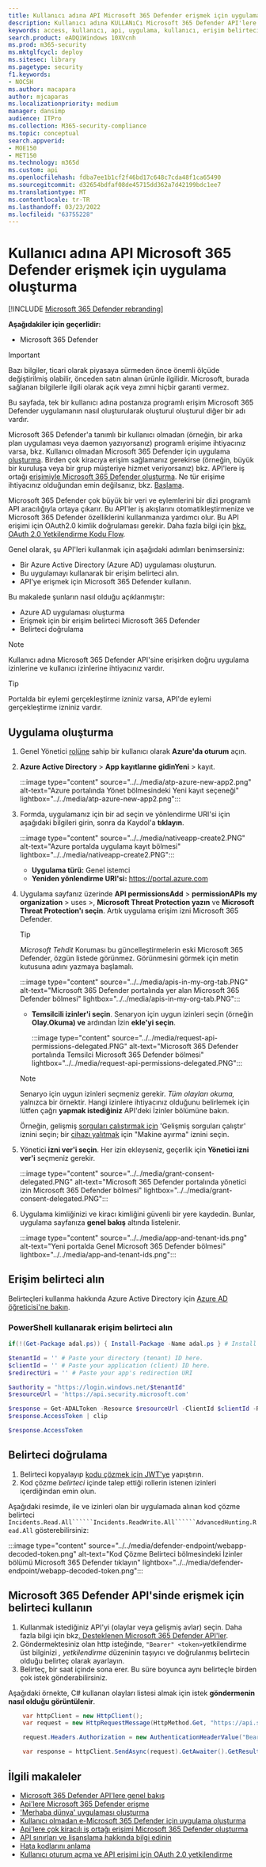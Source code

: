 ```yaml
---
title: Kullanıcı adına API Microsoft 365 Defender erişmek için uygulama oluşturma
description: Kullanıcı adına KULLANıCı Microsoft 365 Defender API'lere erişmeyi öğrenin.
keywords: access, kullanıcı, api, uygulama, kullanıcı, erişim belirteci, belirteç adına,
search.product: eADQiWindows 10XVcnh
ms.prod: m365-security
ms.mktglfcycl: deploy
ms.sitesec: library
ms.pagetype: security
f1.keywords:
- NOCSH
ms.author: macapara
author: mjcaparas
ms.localizationpriority: medium
manager: dansimp
audience: ITPro
ms.collection: M365-security-compliance
ms.topic: conceptual
search.appverid:
- MOE150
- MET150
ms.technology: m365d
ms.custom: api
ms.openlocfilehash: fdba7ee1b1cf2f46bd17c648c7cda48f1ca65490
ms.sourcegitcommit: d32654bdfaf08de45715dd362a7d42199bdc1ee7
ms.translationtype: MT
ms.contentlocale: tr-TR
ms.lasthandoff: 03/23/2022
ms.locfileid: "63755228"
---
```

# <a name="create-an-app-to-access-microsoft-365-defender-apis-on-behalf-of-a-user"></a>Kullanıcı adına API Microsoft 365 Defender erişmek için uygulama oluşturma

[!INCLUDE [Microsoft 365 Defender rebranding](../includes/microsoft-defender.md)]

**Aşağıdakiler için geçerlidir:**

- Microsoft 365 Defender

> [!IMPORTANT]
> Bazı bilgiler, ticari olarak piyasaya sürmeden önce önemli ölçüde değiştirilmiş olabilir, önceden satın alınan ürünle ilgilidir. Microsoft, burada sağlanan bilgilerle ilgili olarak açık veya zımni hiçbir garanti vermez.

Bu sayfada, tek bir kullanıcı adına postanıza programlı erişim Microsoft 365 Defender uygulamanın nasıl oluşturularak oluşturul oluşturul diğer bir adı vardır.

Microsoft 365 Defender'a tanımlı bir kullanıcı olmadan (örneğin, bir arka plan uygulaması veya daemon yazıyorsanız) programlı erişime ihtiyacınız varsa, bkz. Kullanıcı olmadan Microsoft 365 Defender için uygulama [oluşturma](api-create-app-web.md). Birden çok kiracıya erişim sağlamanız gerekirse (örneğin, büyük bir kuruluşa veya bir grup müşteriye hizmet veriyorsanız) bkz. API'lere iş ortağı [erişimiyle Microsoft 365 Defender oluşturma](api-partner-access.md). Ne tür erişime ihtiyacınız olduğundan emin değilsanız, bkz. [Başlama](api-access.md).

Microsoft 365 Defender çok büyük bir veri ve eylemlerini bir dizi programlı API aracılığıyla ortaya çıkarır. Bu API'ler iş akışlarını otomatikleştirmenize ve Microsoft 365 Defender özelliklerini kullanmanıza yardımcı olur. Bu API erişimi için OAuth2.0 kimlik doğrulaması gerekir. Daha fazla bilgi için [bkz. OAuth 2.0 Yetkilendirme Kodu Flow](/azure/active-directory/develop/active-directory-v2-protocols-oauth-code).

Genel olarak, şu API'leri kullanmak için aşağıdaki adımları benimsersiniz:

- Bir Azure Active Directory (Azure AD) uygulaması oluşturun.
- Bu uygulamayı kullanarak bir erişim belirteci alın.
- API'ye erişmek için Microsoft 365 Defender kullanın.

Bu makalede şunların nasıl olduğu açıklanmıştır:

- Azure AD uygulaması oluşturma
- Erişmek için bir erişim belirteci Microsoft 365 Defender
- Belirteci doğrulama

> [!NOTE]
> Kullanıcı adına Microsoft 365 Defender API'sine erişirken doğru uygulama izinlerine ve kullanıcı izinlerine ihtiyacınız vardır.

> [!TIP]
> Portalda bir eylemi gerçekleştirme izniniz varsa, API'de eylemi gerçekleştirme izniniz vardır.

## <a name="create-an-app"></a>Uygulama oluşturma

1. Genel Yönetici [rolüne](https://portal.azure.com) sahip bir kullanıcı olarak **Azure'da oturum** açın.

2. **Azure Active Directory** >  **App kayıtlarıne** **gidinYeni** >  kayıt.

   :::image type="content" source="../../media/atp-azure-new-app2.png" alt-text="Azure portalında Yönet bölmesindeki Yeni kayıt seçeneği" lightbox="../../media/atp-azure-new-app2.png":::

3. Formda, uygulamanız için bir ad seçin ve yönlendirme URI'si için aşağıdaki bilgileri girin, sonra da Kaydol'a **tıklayın**.

   :::image type="content" source="../../media/nativeapp-create2.PNG" alt-text="Azure portalda uygulama kayıt bölmesi" lightbox="../../media/nativeapp-create2.PNG":::
   

   - **Uygulama türü:** Genel istemci
   - **Yeniden yönlendirme URI'si:** https://portal.azure.com

4. Uygulama sayfanız üzerinde **API permissionsAdd** >  **permissionAPIs my organization** >  uses >, **Microsoft Threat Protection yazın** ve **Microsoft Threat Protection'ı seçin**. Artık uygulama erişim izni Microsoft 365 Defender.

   > [!TIP]
   > *Microsoft Tehdit* Koruması bu güncelleştirmelerin eski Microsoft 365 Defender, özgün listede görünmez. Görünmesini görmek için metin kutusuna adını yazmaya başlamalı.

   :::image type="content" source="../../media/apis-in-my-org-tab.PNG" alt-text="Microsoft 365 Defender portalında yer alan Microsoft 365 Defender bölmesi" lightbox="../../media/apis-in-my-org-tab.PNG":::

   - **Temsilcili izinler'i seçin**. Senaryon için uygun izinleri seçin (örneğin **Olay.Okuma) ve** ardından İzin **ekle'yi seçin**.

     :::image type="content" source="../../media/request-api-permissions-delegated.PNG" alt-text="Microsoft 365 Defender portalında Temsilci Microsoft 365 Defender bölmesi" lightbox="../../media/request-api-permissions-delegated.PNG":::

    > [!NOTE]
    > Senaryo için uygun izinleri seçmeniz gerekir. *Tüm olayları okuma,* yalnızca bir örnektir. Hangi izinlere ihtiyacınız olduğunu belirlemek için lütfen çağrı **yapmak istediğiniz** API'deki İzinler bölümüne bakın.
    >
    > Örneğin, gelişmiş [sorguları çalıştırmak için](api-advanced-hunting.md) 'Gelişmiş sorguları çalıştır' iznini seçin; bir [cihazı yalıtmak](/windows/security/threat-protection/microsoft-defender-atp/isolate-machine) için "Makine ayırma" iznini seçin.

5. Yönetici **izni ver'i seçin**. Her izin ekleyseniz, geçerlik için **Yönetici izni ver'i** seçmeniz gerekir.

   :::image type="content" source="../../media/grant-consent-delegated.PNG" alt-text="Microsoft 365 Defender portalında yönetici izin Microsoft 365 Defender bölmesi" lightbox="../../media/grant-consent-delegated.PNG":::

6. Uygulama kimliğinizi ve kiracı kimliğini güvenli bir yere kaydedin. Bunlar, uygulama sayfanıza **genel bakış** altında listelenir.

   :::image type="content" source="../../media/app-and-tenant-ids.png" alt-text="Yeni portalda Genel Microsoft 365 Defender bölmesi" lightbox="../../media/app-and-tenant-ids.png":::

## <a name="get-an-access-token"></a>Erişim belirteci alın

Belirteçleri kullanma hakkında Azure Active Directory için [Azure AD öğreticisi'ne bakın](/azure/active-directory/develop/active-directory-v2-protocols-oauth-client-creds).

### <a name="get-an-access-token-using-powershell"></a>PowerShell kullanarak erişim belirteci alın

```PowerShell
if(!(Get-Package adal.ps)) { Install-Package -Name adal.ps } # Install the ADAL.PS package in case it's not already present

$tenantId = '' # Paste your directory (tenant) ID here.
$clientId = '' # Paste your application (client) ID here.
$redirectUri = '' # Paste your app's redirection URI

$authority = "https://login.windows.net/$tenantId"
$resourceUrl = 'https://api.security.microsoft.com'

$response = Get-ADALToken -Resource $resourceUrl -ClientId $clientId -RedirectUri $redirectUri -Authority $authority -PromptBehavior:Always
$response.AccessToken | clip

$response.AccessToken
```

## <a name="validate-the-token"></a>Belirteci doğrulama

1. Belirteci kopyalayıp [kodu çözmek için JWT'ye](https://jwt.ms) yapıştırın.
1. Kod çözme *belirteci* içinde talep ettiği rollerin istenen izinleri içerdiğindan emin olun.

Aşağıdaki resimde, ile ve izinleri olan bir uygulamada alınan kod çözme belirteci ```Incidents.Read.All``````Incidents.ReadWrite.All``````AdvancedHunting.Read.All``` gösterebilirsiniz:

:::image type="content" source="../../media/defender-endpoint/webapp-decoded-token.png" alt-text="Kod Çözme Belirteci bölmesindeki İzinler bölümü Microsoft 365 Defender tıklayın" lightbox="../../media/defender-endpoint/webapp-decoded-token.png":::

## <a name="use-the-token-to-access-the-microsoft-365-defender-api"></a>Microsoft 365 Defender API'sinde erişmek için belirteci kullanın

1. Kullanmak istediğiniz API'yi (olaylar veya gelişmiş avlar) seçin. Daha fazla bilgi için bkz[. Desteklenen Microsoft 365 Defender API'ler](api-supported.md).
2. Göndermektesiniz olan http isteğinde, `"Bearer" <token>`yetkilendirme üst bilginizi *, yetkilendirme* düzeninin taşıyıcı ve doğrulanmış belirtecin olduğu belirteç  olarak ayarlayın.
3. Belirteç, bir saat içinde sona erer. Bu süre boyunca aynı belirteçle birden çok istek gönderabilirsiniz.

Aşağıdaki örnekte, C# kullanan olayları listesi almak için istek **göndermenin nasıl olduğu görüntülenir**.

```C#
    var httpClient = new HttpClient();
    var request = new HttpRequestMessage(HttpMethod.Get, "https://api.security.microsoft.com/api/incidents");

    request.Headers.Authorization = new AuthenticationHeaderValue("Bearer", token);

    var response = httpClient.SendAsync(request).GetAwaiter().GetResult();
```

## <a name="related-articles"></a>İlgili makaleler

- [Microsoft 365 Defender API'lere genel bakış](api-overview.md)
- [Api'lere Microsoft 365 Defender erişme](api-access.md)
- ['Merhaba dünya' uygulaması oluşturma](api-hello-world.md)
- [Kullanıcı olmadan e-Microsoft 365 Defender için uygulama oluşturma](api-create-app-web.md)
- [Api'lere çok kiracılı iş ortağı erişimi Microsoft 365 Defender oluşturma](api-partner-access.md)
- [API sınırları ve lisanslama hakkında bilgi edinin](api-terms.md)
- [Hata kodlarını anlama](api-error-codes.md)
- [Kullanıcı oturum açma ve API erişimi için OAuth 2.0 yetkilendirme](/azure/active-directory/develop/active-directory-v2-protocols-oauth-code)
